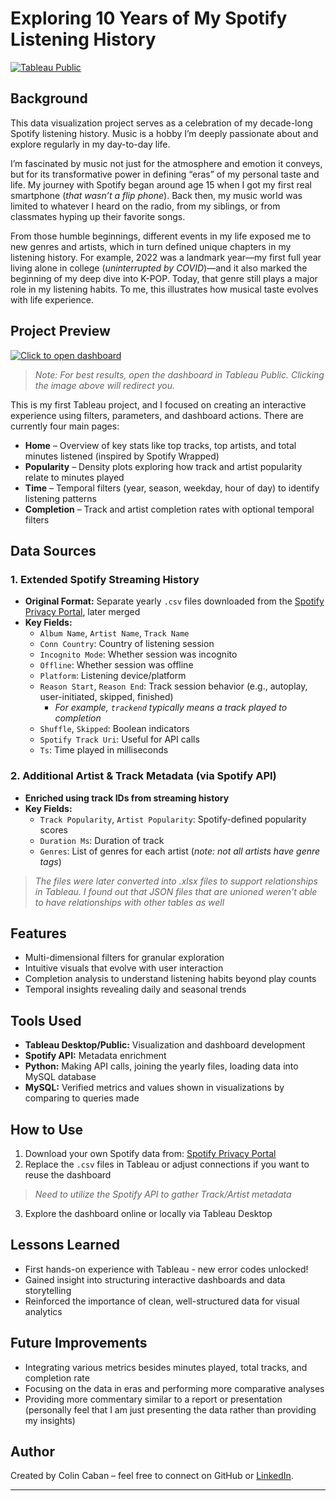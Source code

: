 # Exploring 10 Years of My Spotify Listening History

[![Tableau Public](https://img.shields.io/badge/View_on-Tableau_Public-blue)](https://public.tableau.com/views/spotify_list_hist_v2/Dashboard4?:language=en-US&publish=yes)

## Background

This data visualization project serves as a celebration of my decade-long Spotify listening history. Music is a hobby I’m deeply passionate about and explore regularly in my day-to-day life.

I’m fascinated by music not just for the atmosphere and emotion it conveys, but for its transformative power in defining “eras” of my personal taste and life. My journey with Spotify began around age 15 when I got my first real smartphone (*that wasn’t a flip phone*). Back then, my music world was limited to whatever I heard on the radio, from my siblings, or from classmates hyping up their favorite songs.

From those humble beginnings, different events in my life exposed me to new genres and artists, which in turn defined unique chapters in my listening history. For example, 2022 was a landmark year—my first full year living alone in college (*uninterrupted by COVID*)—and it also marked the beginning of my deep dive into K-POP. Today, that genre still plays a major role in my listening habits. To me, this illustrates how musical taste evolves with life experience.

## Project Preview

<a href="https://public.tableau.com/views/spotify_list_hist_v2/Dashboard4?:language=en-US&publish=yes" target="_blank" rel="noopener noreferrer">
  <img src="https://github.com/user-attachments/assets/8bae7507-3240-4fa4-b5e3-b70052cfbd6f" alt="Click to open dashboard">
</a>

> *Note: For best results, open the dashboard in Tableau Public. Clicking the image above will redirect you.*

This is my first Tableau project, and I focused on creating an interactive experience using filters, parameters, and dashboard actions. There are currently four main pages:

- **Home** – Overview of key stats like top tracks, top artists, and total minutes listened (inspired by Spotify Wrapped)
- **Popularity** – Density plots exploring how track and artist popularity relate to minutes played
- **Time** – Temporal filters (year, season, weekday, hour of day) to identify listening patterns
- **Completion** – Track and artist completion rates with optional temporal filters

## Data Sources

### 1. Extended Spotify Streaming History

- **Original Format:** Separate yearly `.csv` files downloaded from the [Spotify Privacy Portal](https://www.spotify.com/us/account/privacy/), later merged
- **Key Fields:**
  - `Album Name`, `Artist Name`, `Track Name`
  - `Conn Country`: Country of listening session
  - `Incognito Mode`: Whether session was incognito
  - `Offline`: Whether session was offline
  - `Platform`: Listening device/platform
  - `Reason Start`, `Reason End`: Track session behavior (e.g., autoplay, user-initiated, skipped, finished)
    - *For example, `trackend` typically means a track played to completion*
  - `Shuffle`, `Skipped`: Boolean indicators
  - `Spotify Track Uri`: Useful for API calls
  - `Ts`: Time played in milliseconds

### 2. Additional Artist & Track Metadata (via Spotify API)

- **Enriched using track IDs from streaming history**
- **Key Fields:**
  - `Track Popularity`, `Artist Popularity`: Spotify-defined popularity scores
  - `Duration Ms`: Duration of track
  - `Genres`: List of genres for each artist (*note: not all artists have genre tags*)

> *The files were later converted into .xlsx files to support relationships in Tableau. I found out that JSON files that are unioned weren't able to have relationships with other tables as well*

## Features

- Multi-dimensional filters for granular exploration
- Intuitive visuals that evolve with user interaction
- Completion analysis to understand listening habits beyond play counts
- Temporal insights revealing daily and seasonal trends

## Tools Used

- **Tableau Desktop/Public:** Visualization and dashboard development
- **Spotify API:** Metadata enrichment
- **Python:** Making API calls, joining the yearly files, loading data into MySQL database
- **MySQL:** Verified metrics and values shown in visualizations by comparing to queries made

## How to Use

1. Download your own Spotify data from: [Spotify Privacy Portal](https://www.spotify.com/us/account/privacy/)
2. Replace the `.csv` files in Tableau or adjust connections if you want to reuse the dashboard
> *Need to utilize the Spotify API to gather Track/Artist metadata* 
3. Explore the dashboard online or locally via Tableau Desktop

## Lessons Learned

- First hands-on experience with Tableau - new error codes unlocked!
- Gained insight into structuring interactive dashboards and data storytelling
- Reinforced the importance of clean, well-structured data for visual analytics

## Future Improvements

- Integrating various metrics besides minutes played, total tracks, and completion rate
- Focusing on the data in eras and performing more comparative analyses
- Providing more commentary similar to a report or presentation (personally feel that I am just presenting the data rather than providing my insights)


## Author

Created by Colin Caban – feel free to connect on GitHub or [LinkedIn](https://www.linkedin.com/in/colin-caban/).

---

